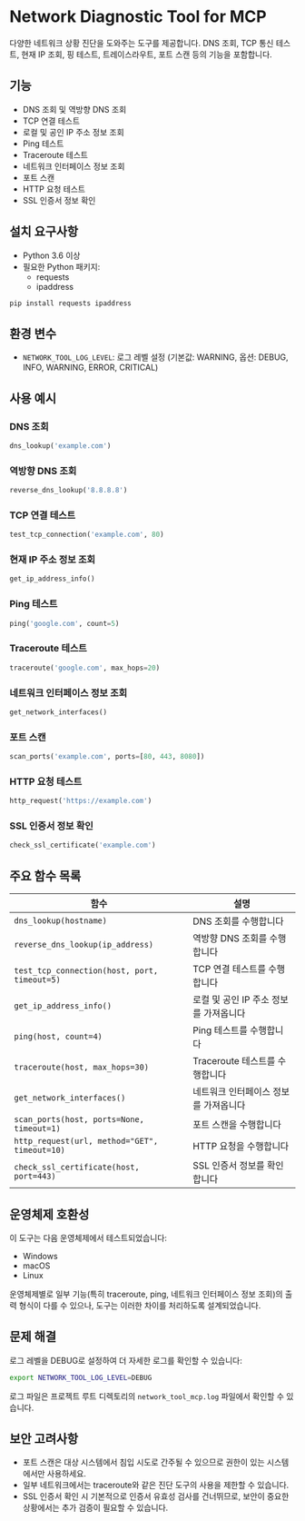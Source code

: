 # Network Diagnostic Tool for MCP

다양한 네트워크 상황 진단을 도와주는 도구를 제공합니다. DNS 조회, TCP 통신 테스트, 현재 IP 조회, 핑 테스트, 트레이스라우트, 포트 스캔 등의 기능을 포함합니다.

## 기능

- DNS 조회 및 역방향 DNS 조회
- TCP 연결 테스트
- 로컬 및 공인 IP 주소 정보 조회
- Ping 테스트
- Traceroute 테스트
- 네트워크 인터페이스 정보 조회
- 포트 스캔
- HTTP 요청 테스트
- SSL 인증서 정보 확인

## 설치 요구사항

- Python 3.6 이상
- 필요한 Python 패키지:
  - requests
  - ipaddress

```bash
pip install requests ipaddress
```

## 환경 변수

- `NETWORK_TOOL_LOG_LEVEL`: 로그 레벨 설정 (기본값: WARNING, 옵션: DEBUG, INFO, WARNING, ERROR, CRITICAL)

## 사용 예시

### DNS 조회

```python
dns_lookup('example.com')
```

### 역방향 DNS 조회

```python
reverse_dns_lookup('8.8.8.8')
```

### TCP 연결 테스트

```python
test_tcp_connection('example.com', 80)
```

### 현재 IP 주소 정보 조회

```python
get_ip_address_info()
```

### Ping 테스트

```python
ping('google.com', count=5)
```

### Traceroute 테스트

```python
traceroute('google.com', max_hops=20)
```

### 네트워크 인터페이스 정보 조회

```python
get_network_interfaces()
```

### 포트 스캔

```python
scan_ports('example.com', ports=[80, 443, 8080])
```

### HTTP 요청 테스트

```python
http_request('https://example.com')
```

### SSL 인증서 정보 확인

```python
check_ssl_certificate('example.com')
```

## 주요 함수 목록

| 함수 | 설명 |
|------|------|
| `dns_lookup(hostname)` | DNS 조회를 수행합니다 |
| `reverse_dns_lookup(ip_address)` | 역방향 DNS 조회를 수행합니다 |
| `test_tcp_connection(host, port, timeout=5)` | TCP 연결 테스트를 수행합니다 |
| `get_ip_address_info()` | 로컬 및 공인 IP 주소 정보를 가져옵니다 |
| `ping(host, count=4)` | Ping 테스트를 수행합니다 |
| `traceroute(host, max_hops=30)` | Traceroute 테스트를 수행합니다 |
| `get_network_interfaces()` | 네트워크 인터페이스 정보를 가져옵니다 |
| `scan_ports(host, ports=None, timeout=1)` | 포트 스캔을 수행합니다 |
| `http_request(url, method="GET", timeout=10)` | HTTP 요청을 수행합니다 |
| `check_ssl_certificate(host, port=443)` | SSL 인증서 정보를 확인합니다 |

## 운영체제 호환성

이 도구는 다음 운영체제에서 테스트되었습니다:

- Windows
- macOS
- Linux

운영체제별로 일부 기능(특히 traceroute, ping, 네트워크 인터페이스 정보 조회)의 출력 형식이 다를 수 있으나, 도구는 이러한 차이를 처리하도록 설계되었습니다.

## 문제 해결

로그 레벨을 DEBUG로 설정하여 더 자세한 로그를 확인할 수 있습니다:

```bash
export NETWORK_TOOL_LOG_LEVEL=DEBUG
```

로그 파일은 프로젝트 루트 디렉토리의 `network_tool_mcp.log` 파일에서 확인할 수 있습니다.

## 보안 고려사항

- 포트 스캔은 대상 시스템에서 침입 시도로 간주될 수 있으므로 권한이 있는 시스템에서만 사용하세요.
- 일부 네트워크에서는 traceroute와 같은 진단 도구의 사용을 제한할 수 있습니다.
- SSL 인증서 확인 시 기본적으로 인증서 유효성 검사를 건너뛰므로, 보안이 중요한 상황에서는 추가 검증이 필요할 수 있습니다.